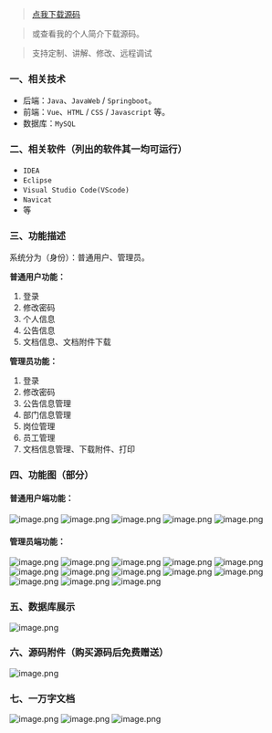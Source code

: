 > [点我下载源码](https://www.notmaker.com/detail/49f2acdd1045467b959de0fa42b7d645/ghp) 


> 或查看我的个人简介下载源码。

> 支持定制、讲解、修改、远程调试


### 一、相关技术
- 后端：`Java`、`JavaWeb` / `Springboot`。
- 前端：`Vue`、`HTML` / `CSS` / `Javascript` 等。
- 数据库：`MySQL`

### 二、相关软件（列出的软件其一均可运行）
- `IDEA`
- `Eclipse`
- `Visual Studio Code(VScode)`
- `Navicat`
- 等

### 三、功能描述
系统分为（身份）：普通用户、管理员。

**普通用户功能：**
1. 登录
2. 修改密码
3. 个人信息
4. 公告信息
5. 文档信息、文档附件下载


**管理员功能：**
1. 登录
2. 修改密码
3. 公告信息管理
4. 部门信息管理
5. 岗位管理
6. 员工管理
7. 文档信息管理、下载附件、打印

### 四、功能图（部分）

#### 普通用户端功能：
![image.png](https://store.ptcc9.top/notmaker/user_upload/ae6ec43fc66749518e7171ae10209a44/2024-10-29%2022:08:42_image.png)
![image.png](https://store.ptcc9.top/notmaker/user_upload/ae6ec43fc66749518e7171ae10209a44/2024-10-29%2022:09:09_image.png)
![image.png](https://store.ptcc9.top/notmaker/user_upload/ae6ec43fc66749518e7171ae10209a44/2024-10-29%2022:09:15_image.png)
![image.png](https://store.ptcc9.top/notmaker/user_upload/ae6ec43fc66749518e7171ae10209a44/2024-10-29%2022:09:25_image.png)
![image.png](https://store.ptcc9.top/notmaker/user_upload/ae6ec43fc66749518e7171ae10209a44/2024-10-29%2022:09:32_image.png)

#### 管理员端功能：
![image.png](https://store.ptcc9.top/notmaker/user_upload/ae6ec43fc66749518e7171ae10209a44/2024-10-29%2022:10:22_image.png)
![image.png](https://store.ptcc9.top/notmaker/user_upload/ae6ec43fc66749518e7171ae10209a44/2024-10-29%2022:10:30_image.png)
![image.png](https://store.ptcc9.top/notmaker/user_upload/ae6ec43fc66749518e7171ae10209a44/2024-10-29%2022:10:38_image.png)
![image.png](https://store.ptcc9.top/notmaker/user_upload/ae6ec43fc66749518e7171ae10209a44/2024-10-29%2022:10:54_image.png)
![image.png](https://store.ptcc9.top/notmaker/user_upload/ae6ec43fc66749518e7171ae10209a44/2024-10-29%2022:11:02_image.png)
![image.png](https://store.ptcc9.top/notmaker/user_upload/ae6ec43fc66749518e7171ae10209a44/2024-10-29%2022:11:08_image.png)
![image.png](https://store.ptcc9.top/notmaker/user_upload/ae6ec43fc66749518e7171ae10209a44/2024-10-29%2022:11:15_image.png)
![image.png](https://store.ptcc9.top/notmaker/user_upload/ae6ec43fc66749518e7171ae10209a44/2024-10-29%2022:11:21_image.png)
![image.png](https://store.ptcc9.top/notmaker/user_upload/ae6ec43fc66749518e7171ae10209a44/2024-10-29%2022:11:28_image.png)
![image.png](https://store.ptcc9.top/notmaker/user_upload/ae6ec43fc66749518e7171ae10209a44/2024-10-29%2022:11:34_image.png)
![image.png](https://store.ptcc9.top/notmaker/user_upload/ae6ec43fc66749518e7171ae10209a44/2024-10-29%2022:11:41_image.png)
![image.png](https://store.ptcc9.top/notmaker/user_upload/ae6ec43fc66749518e7171ae10209a44/2024-10-29%2022:12:09_image.png)
![image.png](https://store.ptcc9.top/notmaker/user_upload/ae6ec43fc66749518e7171ae10209a44/2024-10-29%2022:12:26_image.png)


### 五、数据库展示
![image.png](https://store.ptcc9.top/notmaker/user_upload/ae6ec43fc66749518e7171ae10209a44/2024-10-29%2022:12:49_image.png)

### 六、源码附件（购买源码后免费赠送）
![image.png](https://store.ptcc9.top/notmaker/user_upload/ae6ec43fc66749518e7171ae10209a44/2024-10-29%2022:13:44_image.png)

### 七、一万字文档
![image.png](https://store.ptcc9.top/notmaker/user_upload/ae6ec43fc66749518e7171ae10209a44/2024-10-29%2022:14:33_image.png)
![image.png](https://store.ptcc9.top/notmaker/user_upload/ae6ec43fc66749518e7171ae10209a44/2024-10-29%2022:14:52_image.png)
![image.png](https://store.ptcc9.top/notmaker/user_upload/ae6ec43fc66749518e7171ae10209a44/2024-10-29%2022:15:11_image.png)
